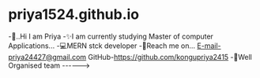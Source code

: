 # priya1524.github.io

-👏..Hi I am Priya 
-✨I am currently studying Master of computer Applications... 
-💻MERN stck developer 
-👀Reach me on... 
       E-mail-priya24427@gmail.com 
       GitHub-https://github.com/kongupriya2415 
-🤳Well Organised team
------>
